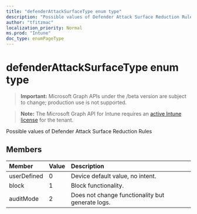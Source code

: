 ```yaml
---
title: "defenderAttackSurfaceType enum type"
description: "Possible values of Defender Attack Surface Reduction Rules"
author: "tfitzmac"
localization_priority: Normal
ms.prod: "Intune"
doc_type: enumPageType
---
```


# defenderAttackSurfaceType enum type

> **Important:** Microsoft Graph APIs under the /beta version are subject to change; production use is not supported.

> **Note:** The Microsoft Graph API for Intune requires an [active Intune license](https://go.microsoft.com/fwlink/?linkid=839381) for the tenant.

Possible values of Defender Attack Surface Reduction Rules

## Members
|Member|Value|Description|
|:---|:---|:---|
|userDefined|0|Device default value, no intent.|
|block|1|Block functionality.|
|auditMode|2|Does not change functionality but generate logs.|




